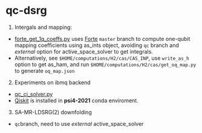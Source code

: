 # qc-dsrg

1. Intergals and mapping: 
- [forte_get_1q_coeffs.py](https://github.com/RenkeHuang/qc-dsrg/blob/main/forte_get_1q_coeffs.py) uses [Forte](https://github.com/evangelistalab/forte) `master` branch to compute one-qubit mapping coefficients using as_ints object, avoiding `qc` branch and *external* option for active_space_solver to get integrals.
- Alternatively, see `$HOME/computations/H2/cas/CAS_INP`, use `write_as_h` option to get as_ham, and run `$HOME/computations/H2/cas/get_oq_map.py` to generate `oq_map.json`

2. Experiments on ibmq backend
- [qc_ci_solver.py](https://github.com/RenkeHuang/qc-dsrg/blob/main/qc_ci_solver.py)
- [Qiskit](https://github.com/Qiskit/qiskit) is installed in **psi4-2021** conda enviroment.

3. SA-MR-LDSRG(2) downfolding
- `qc`branch, need to use *external* active_space_solver

